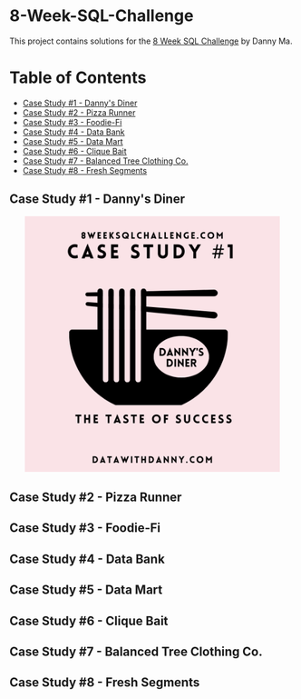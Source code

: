 # 8-Week-SQL-Challenge

This project contains solutions for the [8 Week SQL Challenge](https://8weeksqlchallenge.com/getting-started/) by Danny Ma.

# Table of Contents

- [Case Study #1 - Danny's Diner](#case-study-1---dannys-diner)
- [Case Study #2 - Pizza Runner](#case-study-2---pizza-runner)
- [Case Study #3 - Foodie-Fi](#case-study-3---foodie-fi)
- [Case Study #4 - Data Bank](#case-study-4---data-bank)
- [Case Study #5 - Data Mart](#case-study-5---data-mart)
- [Case Study #6 - Clique Bait](#case-study-6---clique-bait)
- [Case Study #7 - Balanced Tree Clothing Co.](#case-study-7---balanced-tree-clothing-co)
- [Case Study #8 - Fresh Segments](#case-study-8---fresh-segments)






## Case Study #1 - Danny's Diner

<p align="center">
  <img height="450" src="https://github.com/gretapoc/8-Week-SQL-Challenge/blob/main/images/1.png">
</p>

## Case Study #2 - Pizza Runner

## Case Study #3 - Foodie-Fi

## Case Study #4 - Data Bank

## Case Study #5 - Data Mart

## Case Study #6 - Clique Bait

## Case Study #7 - Balanced Tree Clothing Co.

## Case Study #8 - Fresh Segments

